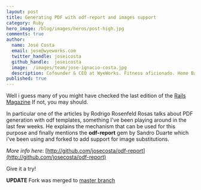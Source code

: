 ```yaml
---
layout: post
title: Generating PDF with odf-report and images support
category: Ruby
hero_image: /blog/images/heros/post-high.jpg
comments: true
author:
  name: José Costa
  email: jose@wyeworks.com
  twitter_handle: joseicosta
  github_handle:  joseicosta
  image:  /images/team/jose-ignacio-costa.jpg
  description: Cofounder & CEO at WyeWorks. Fitness aficionado. Home Barista wannabe.
published: true
---
```

Well i guess many of you might have checked the last edition of the [Rails Magazine](http://railsmagazine.com/issues/4.) If not, you may should. 

In particular one of the articles by Rodrigo Rosenfeld Rosas talks about PDF generation with odf templates, something I've been playing around in the last few weeks.
He explains the mechanism that can be used for this purpose and finally mentions the **odf-report** gem by Sandro Duarte which i've been using and forked to add support for image substitutions.

<!--more-->

*More info here*: [http://github.com/josecosta/odf-report](http://github.com/josecosta/odf-report)

Give it a try!

**UPDATE**
Fork was merged to [master branch](http://github.com/sandrods/odf-report.)

